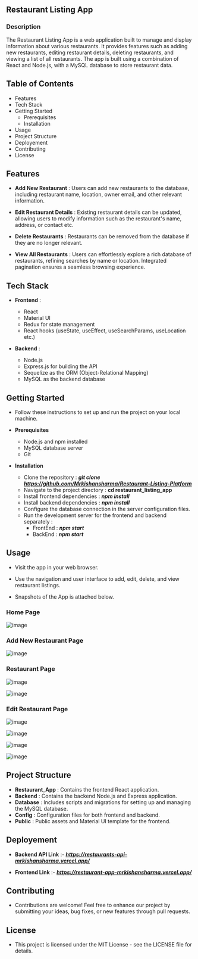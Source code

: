 ## Restaurant Listing App


### Description

The Restaurant Listing App is a web application built to manage and display information about various restaurants. It provides features such as adding new restaurants, editing restaurant details, deleting restaurants, and viewing a list of all restaurants. The app is built using a combination of React and Node.js, with a MySQL database to store restaurant data.



## Table of Contents

-   Features
-   Tech Stack
-   Getting Started
    - Prerequisites
    - Installation
-   Usage
-   Project Structure
-   Deployement
-   Contributing
-   License


## Features

-   **Add New Restaurant** : Users can add new restaurants to the database, including restaurant name, location, owner email, and other relevant information.

-   **Edit Restaurant Details** : Existing restaurant details can be updated, allowing users to modify information such as the restaurant's name, address, or contact etc.

-   **Delete Restaurants** : Restaurants can be removed from the database if they are no longer relevant.

-   **View All Restaurants** :  Users can effortlessly explore a rich database of restaurants, refining searches by name or location. Integrated pagination ensures a seamless browsing experience.


## Tech Stack
-   **Frontend** :
    - React
    - Material UI
    - Redux for state management
    - React hooks (useState, useEffect, useSearchParams, useLocation etc.)

-   **Backend** :
    - Node.js
    - Express.js for building the API
    - Sequelize as the ORM (Object-Relational Mapping)
    - MySQL as the backend database


## Getting Started

-   Follow these instructions to set up and run the project on your local machine.

-   **Prerequisites**

    - Node.js and npm installed
    - MySQL database server
    - Git 

-   **Installation**

    - Clone the repository : ***git clone https://github.com/Mrkishansharma/Restaurant-Listing-Platform***
    - Navigate to the project directory : **cd restaurant_listing_app**
    - Install frontend dependencies : ***npm install***
    - Install backend dependencies : ***npm install***
    - Configure the database connection in the server configuration files.
    - Run the development server for the frontend and backend separately :
        - FrontEnd : ***npm start***
        - BackEnd : ***npm start***


## Usage

-   Visit the app in your web browser.
-   Use the navigation and user interface to add, edit, delete, and view restaurant listings.


-   Snapshots of the App is attached below.


### Home Page

![image](https://github.com/Mrkishansharma/Restaurant-Listing-Platform/assets/89073918/3eae9d7f-b5ee-47a9-afc4-ac796cb79f8e)



### Add New Restaurant Page

![image](https://github.com/Mrkishansharma/Restaurant-Listing-Platform/assets/89073918/c8d8ea41-8079-4c3b-b618-c18f4d2b37a2)


### Restaurant Page

![image](https://github.com/Mrkishansharma/Restaurant-Listing-Platform/assets/89073918/e1bd9882-e821-4418-9880-130274a30e17)

![image](https://github.com/Mrkishansharma/Restaurant-Listing-Platform/assets/89073918/e24c223a-dc73-4413-8848-09c55b71af02)


### Edit Restaurant Page

![image](https://github.com/Mrkishansharma/Restaurant-Listing-Platform/assets/89073918/6e2536ce-1a24-4ab0-b4ce-c85a8fe12b6d)

![image](https://github.com/Mrkishansharma/Restaurant-Listing-Platform/assets/89073918/69c09333-6b4c-4a6a-a55a-06c2527c9e92)

![image](https://github.com/Mrkishansharma/Restaurant-Listing-Platform/assets/89073918/43a9c4e4-355d-4185-9921-c900dafb4349)

![image](https://github.com/Mrkishansharma/Restaurant-Listing-Platform/assets/89073918/766837c5-0580-40d0-ad3a-6717103efcaa)


## Project Structure

-   **Restaurant_App** : Contains the frontend React application.
-   **Backend** : Contains the backend Node.js and Express application.
-   **Database** : Includes scripts and migrations for setting up and managing the MySQL database.
-   **Config** : Configuration files for both frontend and backend.
-   **Public** : Public assets and Material UI template for the frontend.


## Deployement

-   **Backend API Link** :- 
***https://restaurants-api-mrkishansharma.vercel.app/***

-   **Frontend Link** :-
***https://restaurant-app-mrkishansharma.vercel.app/***


## Contributing

-   Contributions are welcome! Feel free to enhance our project by submitting your ideas, bug fixes, or new features through pull requests.


## License

-   This project is licensed under the MIT License - see the LICENSE file for details.
